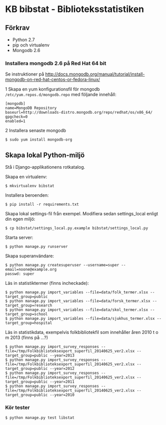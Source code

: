 KB bibstat - Biblioteksstatistiken
==================================

## Förkrav ##

* Python 2.7
* pip och virtualenv
* Mongodb 2.6

### Installera mongodb 2.6 på Red Hat 64 bit ###

Se instruktioner på http://docs.mongodb.org/manual/tutorial/install-mongodb-on-red-hat-centos-or-fedora-linux/

1 Skapa en yum konfigurationsfil för mongodb `/etc/yum.repos.d/mongodb.repo` med följande innehåll:

	[mongodb]
	name=MongoDB Repository
	baseurl=http://downloads-distro.mongodb.org/repo/redhat/os/x86_64/
	gpgcheck=0
	enabled=1

2 Installera senaste mongodb

	$ sudo yum install mongodb-org


## Skapa lokal Python-miljö ##

Stå i Django-applikationens rotkatalog.

Skapa en virtualenv:

    $ mkvirtualenv bibstat

Installera beroenden:

    $ pip install -r requirements.txt

Skapa lokal settings-fil från exempel. Modifiera sedan settings_local enligt din egen miljö:

    $ cp bibstat/settings_local.py.example bibstat/settings_local.py

Starta server:

	$ python manage.py runserver
	
Skapa superanvändare:
	
	$ python manage.py createsuperuser --username=super --email=noone@example.org 
	passwd: super
    
Läs in statistiktermer (finns incheckade):
	
	$ python manage.py import_variables --file=data/folk_termer.xlsx --target_group=public	
	$ python manage.py import_variables --file=data/forsk_termer.xlsx --target_group=research
	$ python manage.py import_variables --file=data/skol_termer.xlsx --target_group=school
	$ python manage.py import_variables --file=data/sjukhus_termer.xlsx --target_group=hospital

Läs in statistikdata, exempelvis folkbibliotekfil som innehåller åren 2010 t o m 2013 (finns på ...?)
	
	$ python manage.py import_survey_responses --file=/tmp/Folkbiblioteksexport_superfil_20140625_ver2.xlsx --target_group=public --year=2013
	$ python manage.py import_survey_responses --file=/tmp/Folkbiblioteksexport_superfil_20140625_ver2.xlsx --target_group=public --year=2012
	$ python manage.py import_survey_responses --file=/tmp/Folkbiblioteksexport_superfil_20140625_ver2.xlsx --target_group=public --year=2011
	$ python manage.py import_survey_responses --file=/tmp/Folkbiblioteksexport_superfil_20140625_ver2.xlsx --target_group=public --year=2010

### Kör tester ###

	$ python manage.py test libstat



